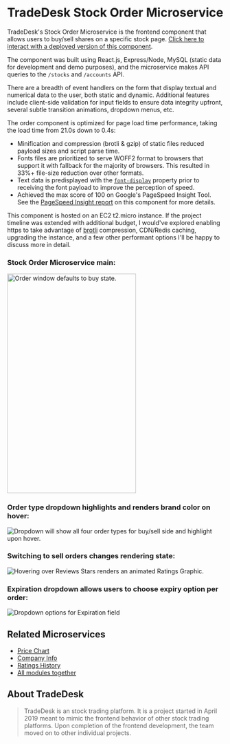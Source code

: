 # TradeDesk Stock Order Microservice

TradeDesk's Stock Order Microservice is the frontend component that allows users to buy/sell shares on a specific stock page. [Click here to interact with a deployed version of this component](http://bit.ly/tradedesk-order-module).

The component was built using React.js, Express/Node, MySQL (static data for development and demo purposes), and the microservice makes API queries to the `/stocks` and `/accounts` API.

There are a breadth of event handlers on the form that display textual and numerical data to the user, both static and dynamic. Additional features include client-side validation for input fields to ensure data integrity upfront, several subtle transition animations, dropdown menus, etc.

The order component is optimized for page load time performance, taking the load time from 21.0s down to 0.4s: 
- Minification and compression (brotli & gzip) of static files reduced payload sizes and script parse time.
- Fonts files are prioritized to serve WOFF2 format to browsers that support it with fallback for the majority of browsers. This resulted in 33%+ file-size reduction over other formats.
- Text data is predisplayed with the [`font-display`](https://developers.google.com/web/updates/2016/02/font-display) property prior to receiving the font payload to improve the perception of speed.
- Achieved the max score of 100 on Google's PageSpeed Insight Tool. See the [PageSpeed Insight report](https://developers.google.com/speed/pagespeed/insights/?url=http%3A%2F%2Fec2-54-183-100-147.us-west-1.compute.amazonaws.com%2Fstocks%2Faapl%2F&tab=desktop) on this component for more details. 

This component is hosted on an EC2 t2.micro instance. If the project timeline was extended with additional budget, I would've explored enabling https to take advantage of [brotli](https://medium.com/@yoavweiss/well-the-technical-reason-for-brotli-being-https-only-is-that-otherwise-there-s-a-very-high-508f15f0ad95) compression, CDN/Redis caching, upgrading the instance, and a few other performant options I'll be happy to discuss more in detail.

### Stock Order Microservice main:<br />
<img src="https://cl.ly/d1c641691f6f/Image%202019-05-21%20at%208.26.41%20PM.png" alt="Order window defaults to buy state." width="300px" height="510px">
<br />

### Order type dropdown highlights and renders brand color on hover:<br />
<img src="https://cl.ly/019c70e16f87/Screen%20Recording%202019-05-21%20at%2008.30%20PM.gif" alt="Dropdown will show all four order types for buy/sell side and highlight upon hover.">
<br />

### Switching to sell orders changes rendering state:<br />
<img src="https://cl.ly/1861ce4de6e3/Screen%20Recording%202019-05-21%20at%2008.32%20PM.gif" alt="Hovering over Reviews Stars renders an animated Ratings Graphic.">
<br />

### Expiration dropdown allows users to choose expiry option per order:<br />
<img src="https://cl.ly/3dda5903c7d4/Screen%20Recording%202019-05-21%20at%2008.35%20PM.gif" alt="Dropdown options for Expiration field">
<br />



## Related Microservices

  - [Price Chart](https://github.com/menintights/stock-chart)
  - [Company Info](https://github.com/FiveFinance/about_info_module)
  - [Ratings History](https://github.com/FiveFinance/ratings_history_module)
  - [All modules together](http://trade-desk.herokuapp.com/AAPL)


## About TradeDesk

> TradeDesk is an stock trading platform. It is a project started in April 2019 meant to mimic the frontend behavior of other stock trading platforms. Upon completion of the frontend development, the team moved on to other individual projects.
